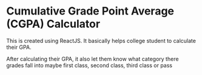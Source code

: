 # Cumulative Grade Point Average (CGPA) Calculator

This is created using ReactJS. It basically helps college student to calculate their GPA.

After calculating their GPA, it also let them know what category there grades fall into maybe first class, second class, third class or pass

